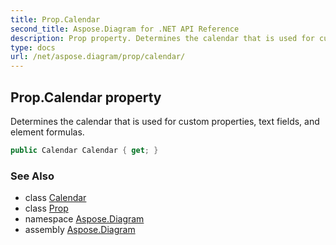 ```yaml
---
title: Prop.Calendar
second_title: Aspose.Diagram for .NET API Reference
description: Prop property. Determines the calendar that is used for custom properties text fields and element formulas
type: docs
url: /net/aspose.diagram/prop/calendar/
---
```

## Prop.Calendar property

Determines the calendar that is used for custom properties, text fields, and element formulas.

```csharp
public Calendar Calendar { get; }
```

### See Also

* class [Calendar](../../calendar/)
* class [Prop](../)
* namespace [Aspose.Diagram](../../prop/)
* assembly [Aspose.Diagram](../../../)


